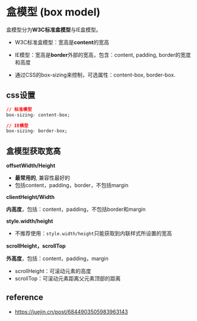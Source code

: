 # 盒模型 (box model)

盒模型分为**W3C标准盒模型**与IE盒模型。

- W3C标准盒模型：宽高是**content**的宽高

- IE模型：宽高是**border**外部的宽高，包含：content, padding, border的宽度和高度
- 通过CSS的box-sizing来控制，可选属性：content-box, border-box.



## css设置

```css
// 标准模型
box-sizing: content-box;

// IE模型
box-sizing: border-box;
```





## 盒模型获取宽高

**offsetWidth/Height**

- **最常用的**, 兼容性最好的
- 包括content，padding，border，不包括margin



**clientHeight/Width**

**内高度**，包括：content，padding，不包括border和margin





**style.width/height**

- 不推荐使用：`style.width/height`只能获取到内联样式所设置的宽高



**scrollHeight，scrollTop**

**外高度**，包括：content，padding，margin

- scrollHeight：可滚动元素的高度
- scrollTop：可滚动元素距离父元素顶部的距离



## reference

- https://juejin.cn/post/6844903505983963143